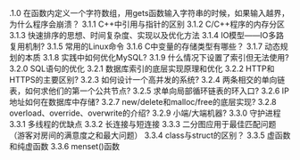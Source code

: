 .1.0 在函数内定义一个字符数组，用gets函数输入字符串的时候，如果输入越界，为什么程序会崩溃？
3.1.1 C++中引用与指针的区别
3.1.2 C/C++程序的内存分区
3.1.3 快速排序的思想、时间复杂度、实现以及优化方法
3.1.4 IO模型——IO多路复用机制?
3.1.5 常用的Linux命令
3.1.6 C中变量的存储类型有哪些？
3.1.7 动态规划的本质
3.1.8 实践中如何优化MySQL?
3.1.9 什么情况下设置了索引但无法使用?
3.2.0 SQL语句的优化
3.2.1 数据库索引的底层实现原理和优化
3.2.2 HTTP和HTTPS的主要区别?
3.2.3 如何设计一个高并发的系统?
3.2.4 两条相交的单向链表，如何求他们的第一个公共节点?
3.2.5 求单向局部循环链表的环入口?
3.2.6 IP地址如何在数据库中存储?
3.2.7 new/delete和malloc/free的底层实现?
3.2.8 overload、override、overwrite的介绍?
3.2.9 小端/大端机器?
3.3.0 守护进程
3.3.1 多线程的优缺点
3.3.2 长连接与短连接
3.3.3 二分图应用于最佳匹配问题（游客对房间的满意度之和最大问题）
3.3.4 class与struct的区别？
3.3.5 虚函数和纯虚函数
3.3.6 menset()函数
